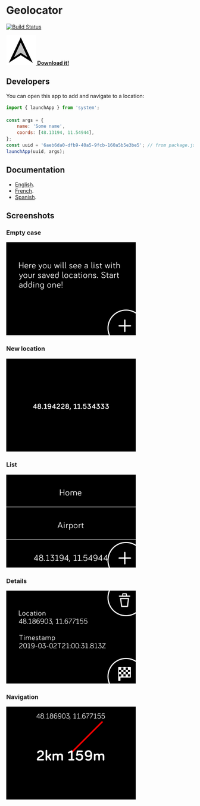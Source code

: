 # Geolocator

[![Build Status](https://travis-ci.com/SergioMorchon/fitbit-geolocator.svg?branch=master)](https://travis-ci.com/SergioMorchon/fitbit-geolocator)

**[![Icon](./resources/icon.png) Download it!](https://gam.fitbit.com/gallery/app/6aeb6da0-dfb9-40a5-9fcb-160a5b5e3be5)**

## Developers

You can open this app to add and navigate to a location:

```javascript
import { launchApp } from 'system';

const args = {
	name: 'Some name',
	coords: [48.13194, 11.54944],
};
const uuid = '6aeb6da0-dfb9-40a5-9fcb-160a5b5e3be5'; // from package.json
launchApp(uuid, args);
```

## Documentation

- [English](./doc/en.md).
- [French](./doc/fr.md).
- [Spanish](./doc/es.md).

## Screenshots

### Empty case

![Empty case](./doc/ionic/en/0-list-empty-case.png)

### New location

![New location](./doc/ionic/en/1-new-location.png)

### List

![List](./doc/ionic/en/2-list-filled.png)

### Details

![Details](./doc/ionic/en/3-details.png)

### Navigation

![Navigation](./doc/ionic/en/4-navigation.png)
